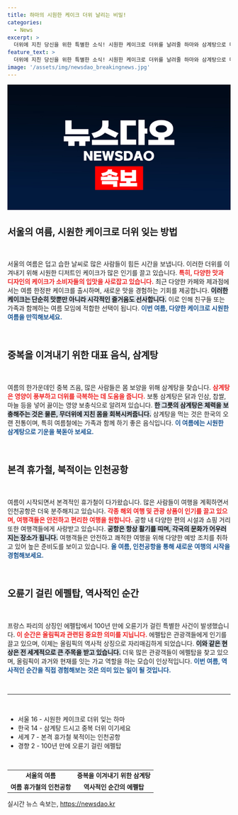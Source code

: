 ```yaml
---
title: 하마의 시원한 케이크 더위 날리는 비밀!
categories:
  - News
excerpt: >
  더위에 지친 당신을 위한 특별한 소식! 시원한 케이크로 더위를 날려줄 하마와 삼계탕으로 더위를 이기는 비결, 그리고 북적이는 인천공항의 여름 풍경까지! 클릭하고 여름 휴가의 즐거움을 만끽하세요!
feature_text: >
  더위에 지친 당신을 위한 특별한 소식! 시원한 케이크로 더위를 날려줄 하마와 삼계탕으로 더위를 이기는 비결, 그리고 북적이는 인천공항의 여름 풍경까지! 클릭하고 여름 휴가의 즐거움을 만끽하세요!
image: '/assets/img/newsdao_breakingnews.jpg'
---
```


<p><img src="/assets/img/newsdao_breakingnews.jpg" alt="ontimetimes 속보" /></p>

<h2 data-ke-size="size26">서울의 여름, 시원한 케이크로 더위 잊는 방법</h2>

<p data-ke-size="size16">&nbsp;</p>

<p>서울의 여름은 덥고 습한 날씨로 많은 사람들이 힘든 시간을 보냅니다. 이러한 더위를 이겨내기 위해 시원한 디저트인 케이크가 많은 인기를 끌고 있습니다. <b><span style="color: #ee2323;">특히, 다양한 맛과 디자인의 케이크가 소비자들의 입맛을 사로잡고 있습니다.</span></b> 최근 다양한 카페와 제과점에서는 여름 한정판 케이크를 출시하며, 새로운 맛을 경험하는 기회를 제공합니다. <b><span style="background-color: #21538527;">이러한 케이크는 단순히 맛뿐만 아니라 시각적인 즐거움도 선사합니다.</span></b> 이로 인해 친구들 또는 가족과 함께하는 여름 모임에 적합한 선택이 됩니다. <b><span style="color: #1a5490;">이번 여름, 다양한 케이크로 시원한 여름을 만끽해보세요.</span></b></p>

<p data-ke-size="size16">&nbsp;</p>

<h2 data-ke-size="size26">중복을 이겨내기 위한 대표 음식, 삼계탕</h2>

<p data-ke-size="size16">&nbsp;</p>

<p>여름의 한가운데인 중복 즈음, 많은 사람들은 몸 보양을 위해 삼계탕을 찾습니다. <b><span style="color: #ee2323;">삼계탕은 영양이 풍부하고 더위를 극복하는 데 도움을 줍니다.</span></b> 보통 삼계탕은 닭과 인삼, 찹쌀, 마늘 등을 넣어 끓이는 영양 보충식으로 알려져 있습니다. <b><span style="background-color: #21538527;">한 그릇의 삼계탕은 체력을 보충해주는 것은 물론, 무더위에 지친 몸을 회복시켜줍니다.</span></b> 삼계탕을 먹는 것은 한국의 오랜 전통이며, 특히 여름철에는 가족과 함께 하기 좋은 음식입니다. <b><span style="color: #1a5490;">이 여름에는 시원한 삼계탕으로 기운을 북돋아 보세요.</span></b></p>

<p data-ke-size="size16">&nbsp;</p>

<h2 data-ke-size="size26">본격 휴가철, 북적이는 인천공항</h2>

<p data-ke-size="size16">&nbsp;</p>

<p>여름이 시작되면서 본격적인 휴가철이 다가왔습니다. 많은 사람들이 여행을 계획하면서 인천공항은 더욱 분주해지고 있습니다. <b><span style="color: #ee2323;">각종 해외 여행 및 관광 상품이 인기를 끌고 있으며, 여행객들은 안전하고 편리한 여행을 원합니다.</span></b> 공항 내 다양한 편의 시설과 쇼핑 거리 또한 여행객들에게 사랑받고 있습니다. <b><span style="background-color: #21538527;">공항은 항상 활기를 띠며, 각국의 문화가 어우러지는 장소가 됩니다.</span></b> 여행객들은 안전하고 쾌적한 여행을 위해 다양한 예방 조치를 취하고 있어 높은 준비도를 보이고 있습니다. <b><span style="color: #1a5490;">올 여름, 인천공항을 통해 새로운 여행의 시작을 경험해보세요.</span></b></p>

<p data-ke-size="size16">&nbsp;</p>

<h2 data-ke-size="size26">오륜기 걸린 에펠탑, 역사적인 순간</h2>

<p data-ke-size="size16">&nbsp;</p>

<p>프랑스 파리의 상징인 에펠탑에서 100년 만에 오륜기가 걸린 특별한 사건이 발생했습니다. <b><span style="color: #ee2323;">이 순간은 올림픽과 관련된 중요한 의미를 지닙니다.</span></b> 에펠탑은 관광객들에게 인기를 끌고 있으며, 이제는 올림픽의 역사적 상징으로 자리매김하게 되었습니다. <b><span style="background-color: #21538527;">이와 같은 현상은 전 세계적으로 큰 주목을 받고 있습니다.</span></b> 더욱 많은 관광객들이 에펠탑을 찾고 있으며, 올림픽이 과거와 현재를 잇는 가교 역할을 하는 모습이 인상적입니다. <b><span style="color: #1a5490;">이번 여름, 역사적인 순간을 직접 경험해보는 것은 의미 있는 일이 될 것입니다.</span></b></p>

<p data-ke-size="size16">&nbsp;</p>

<hr />

<p data-ke-size="size16">&nbsp;</p>

<ul>
    <li>서울 16 - 시원한 케이크로 더위 잊는 하마</li>
    <li>한국 14 - 삼계탕 드시고 중복 더위 이기세요</li>
    <li>세계 7 - 본격 휴가철 북적이는 인천공항</li>
    <li>경향 2 - 100년 만에 오륜기 걸린 에펠탑</li>
</ul>

<p data-ke-size="size16">&nbsp;</p>

<table>
    <tr>
        <td style="text-align: center; height: 17px;"><b>서울의 여름</b></td>
        <td style="text-align: center; height: 17px;"><b>중복을 이겨내기 위한 삼계탕</b></td>
    </tr>
    <tr>
        <td style="text-align: center; height: 17px;"><b>여름 휴가철의 인천공항</b></td>
        <td style="text-align: center; height: 17px;"><b>역사적인 순간의 에펠탑</b></td>
    </tr>
</table>
실시간 뉴스 속보는, <a href="https://newsdao.kr" rel="dofollow">https://newsdao.kr</a>


